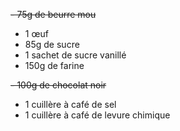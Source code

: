 <del>- 75g de beurre mou<del>

- 1 œuf
- 85g de sucre
- 1 sachet de sucre vanillé
- 150g de farine

<del>- 100g de chocolat noir<del>

- 1 cuillère à café de sel
- 1 cuillère à café de levure chimique
